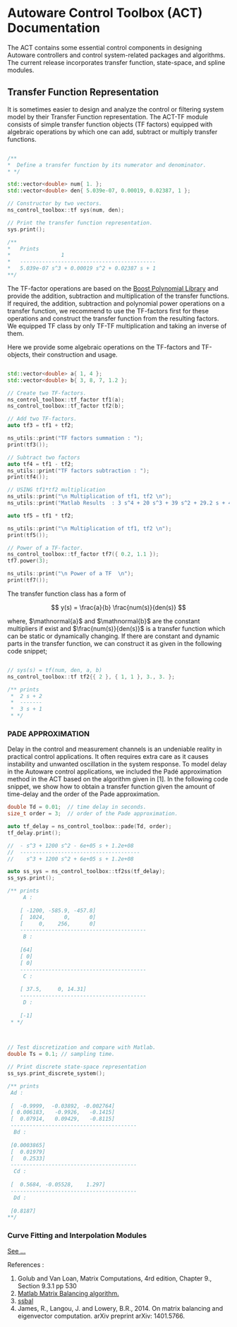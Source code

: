# Autoware Control Toolbox (ACT) Documentation

The ACT contains some essential control components in designing Autoware controllers and control
system-related packages and algorithms. The current release incorporates transfer function, state-space, and spline
modules.

## Transfer Function Representation

It is sometimes easier to design and analyze the control or filtering system model by their Transfer Function
representation.
The ACT-TF module consists of simple transfer function objects (TF factors) equipped with algebraic operations by which
one can
add,
subtract or multiply transfer functions.

 ```c++

/**
 *  Define a transfer function by its numerator and denominator.
 * */

std::vector<double> num{ 1. };
std::vector<double> den{ 5.039e-07, 0.00019, 0.02387, 1 };

// Constructor by two vectors.
ns_control_toolbox::tf sys(num, den);

// Print the transfer function representation.
sys.print();

/** 
 *   Prints 
 *                1
 *   -------------------------------------------
 *   5.039e-07 s^3 + 0.00019 s^2 + 0.02387 s + 1
 **/

```

The TF-factor operations are based on
the [Boost Polynomial Library](https://www.boost.org/doc/libs/1_67_0/libs/math/doc/html/math_toolkit/polynomials.html)
and provide the addition, subtraction and
multiplication of the transfer functions. If required, the addition, subtraction and polynomial power operations on
a transfer function, we recommend to use the TF-factors first for these operations and construct the transfer
function from the resulting factors. We equipped TF class by only TF-TF multiplication and taking an inverse of them.

Here we provide some algebraic operations on the TF-factors and TF-objects, their construction and usage.

```c++

std::vector<double> a{ 1, 4 };
std::vector<double> b{ 3, 8, 7, 1.2 };

// Create two TF-factors.
ns_control_toolbox::tf_factor tf1(a);
ns_control_toolbox::tf_factor tf2(b);

// Add two TF-factors.
auto tf3 = tf1 + tf2;

ns_utils::print("TF factors summation : ");
print(tf3());

// Subtract two factors
auto tf4 = tf1 - tf2;
ns_utils::print("TF factors subtraction : ");
print(tf4());

// USING tf1*tf2 multiplication
ns_utils::print("\n Multiplication of tf1, tf2 \n");
ns_utils::print("Matlab Results  : 3 s^4 + 20 s^3 + 39 s^2 + 29.2 s + 4.8 \n");

auto tf5 = tf1 * tf2;

ns_utils::print("\n Multiplication of tf1, tf2 \n");
print(tf5());

// Power of a TF-factor.
ns_control_toolbox::tf_factor tf7({ 0.2, 1.1 });
tf7.power(3);

ns_utils::print("\n Power of a TF  \n");
print(tf7());

```

The transfer function class has a form of

$$
y(s) = \frac{a}{b} \frac{num(s)}{den(s)}
$$

where, $\mathnormal{a}$ and $\mathnormal{b}$ are the constant multipliers if exist and $\frac{num(s)}{den(s)}$ is a
transfer function which can be static or dynamically changing. If there are constant and dynamic parts in the
transfer function, we can construct it as given in the following code snippet;

```c++

// sys(s) = tf(num, den, a, b)
ns_control_toolbox::tf tf2{{ 2 }, { 1, 1 }, 3., 3. };

/** prints 
 *  2 s + 2
 *  -------
 *  3 s + 1
 * */

```

### PADE APPROXIMATION

Delay in the control and measurement channels is an undeniable reality in practical control applications. It
often requires extra care as it causes instability and unwanted oscillation in the system response. To model delay
in the Autoware control applications, we included the Padé approximation method in the ACT based on the algorithm
given in [1]. In the following code snippet, we show how to obtain a transfer function given the amount of
time-delay and the order of the Pade approximation.

```c++
double Td = 0.01;  // time delay in seconds.
size_t order = 3;  // order of the Pade approximation.

auto tf_delay = ns_control_toolbox::pade(Td, order);
tf_delay.print();

//  - s^3 + 1200 s^2 - 6e+05 s + 1.2e+08
//  --------------------------------------
//    s^3 + 1200 s^2 + 6e+05 s + 1.2e+08

auto ss_sys = ns_control_toolbox::tf2ss(tf_delay);
ss_sys.print();

/** prints 
     A : 
    
    [ -1200, -585.9, -457.8]
    [  1024,      0,      0]
    [     0,    256,      0]
    ----------------------------------------
     B : 
    
    [64]
    [ 0]
    [ 0]
    ----------------------------------------
     C : 
    
    [ 37.5,     0, 14.31]
    ----------------------------------------
     D : 
    
    [-1] 
 * */
 


// Test discretization and compare with Matlab.
double Ts = 0.1; // sampling time.

// Print discrete state-space representation
ss_sys.print_discrete_system();

/** prints 
 Ad : 
 
 [  -0.9999,  -0.03892, -0.002764]
 [ 0.006183,   -0.9926,   -0.1415]
 [  0.07914,   0.09429,   -0.8115]
 ----------------------------------------
  Bd : 
 
 [0.0003865]
 [  0.01979]
 [   0.2533]
 ----------------------------------------
  Cd : 
 
 [  0.5684, -0.05528,    1.297]
 ----------------------------------------
  Dd : 
 
 [0.8187]
**/
```

### Curve Fitting and Interpolation Modules

[See ...](documentation/SplineModules.md)

References :

1. Golub and Van Loan, Matrix Computations, 4rd edition, Chapter 9., Section 9.3.1 pp 530
2. [Matlab Matrix Balancing algorithm.](http://www.ece.northwestern.edu/local-apps/matlabhelp/techdoc/ref/balance.html)
3. [ssbal](http://www.ece.northwestern.edu/local-apps/matlabhelp/toolbox/control/ref/ssbal.html)
3. James, R., Langou, J. and Lowery, B.R., 2014. On matrix balancing and eigenvector computation. arXiv preprint arXiv:
   1401.5766.